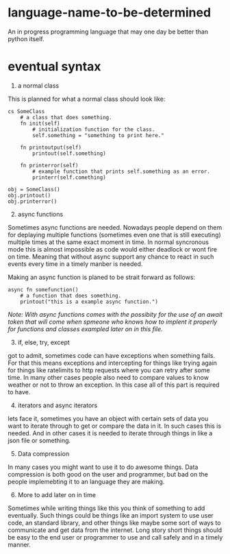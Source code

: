 # language-name-to-be-determined
An in progress programming language that may one day be better than python itself.

# eventual syntax

1. a normal class

This is planned for what a normal class should look like:


    cs SomeClass
        # a class that does something.
        fn init(self)
            # initialization function for the class.
            self.something = "something to print here."

        fn printoutput(self)
            printout(self.something)

        fn printerror(self)
            # example function that prints self.something as an error.
            printerr(self.comething)

    obj = SomeClass()
    obj.printout()
    obj.printerror()


2. async functions

Sometimes async functions are needed. Nowadays people depend on them for deplaying multiple functions (sometimes even one that is still executing) multiple times at the same exact moment in time. In normal syncronous mode this is almost impossible as code would either deadlock or wont fire on time. Meaning that without async support any chance to react in such events every time in a timely manber is needed.

Making an async function is planed to be strait forward as follows:

    async fn somefunction()
        # a function that does something.
        printout("this is a example async function.")


*Note: With async functions comes with the possibity for the use of an await token that will come when spmeone who knows how to implent it properly for functions and classes exampled later on in this file.*

3. if, else, try, except

got to admit, sometimes code can have exceptions when something fails. For that this means exceptions and intercepting for things like trying again for things like ratelimits to http requests where you can retry after some time. In many other cases people also need to compare values to know weather or not to throw an exception. In this case all of this part is required to have.

4. iterators and async iterators

lets face it, sometimes you have an object with certain sets of data you want to iterate through to get or compare the data in it. In such cases this is needed. And in other cases it is needed to iterate through things in like a json file or something.

5. Data compression

In many cases you might want to use it to do awesome things. Data compression is both good on the user and programmer, but bad on the people implemebting it to an language they are making.

6. More to add later on in time

Sometimes while writing things like this you think of something to add eventually. Such things could be things like an import system to use user code, an standard library, and other things like maybe some sort of ways to communicate and get data from the internet. Long story short things should be easy to the end user or programmer to use and call safely and in a timely manner.
